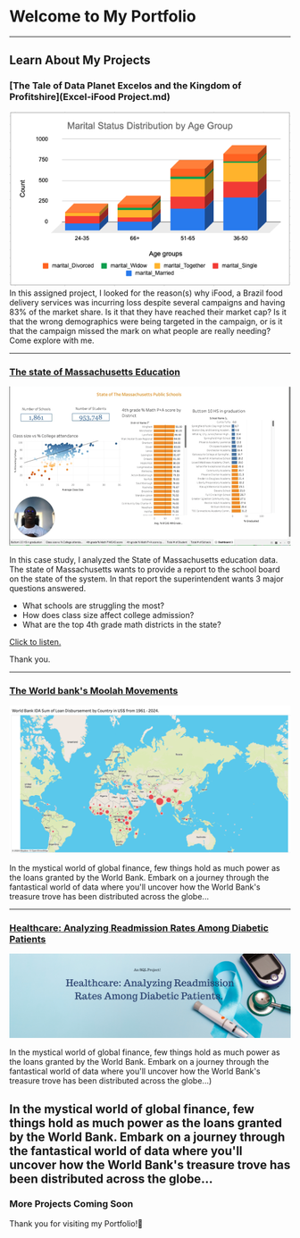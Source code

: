 # Welcome to My Portfolio

---

## Learn About My Projects

### [The Tale of Data Planet Excelos and the Kingdom of Profitshire](Excel-iFood Project.md)
<img src="images/Marital Status by Age group.png?raw=true"/>
In this assigned project, I looked for the reason(s) why iFood, a Brazil food delivery services was incurring loss despite several campaigns and having 83% of the market share. Is it that they have reached their market cap? Is it that the wrong demographics were being targeted in the campaign, or is it that the campaign missed the mark on what people are really needing? Come explore with me.


---
### [The state of Massachusetts Education](https://www.linkedin.com/posts/dr-joseph-adebayo_visualization-report-on-massachusetts-education-activity-7229480881587961856-gRnr?utm_source=share&utm_medium=member_desktop)
[<img src="images/Mass_Edu Project.png?raw=true"/>](https://www.linkedin.com/posts/dr-joseph-adebayo_visualization-report-on-massachusetts-education-activity-7229480881587961856-gRnr?utm_source=share&utm_medium=member_desktop) 

In this case study, I analyzed the State of Massachusetts education data. The state of Massachusetts wants to provide a report to the school board on the state of the system. In that report the superintendent wants 3 major questions answered.

- What schools are struggling the most?
- How does class size affect college admission?
- What are the top 4th grade math districts in the state?

[Click to listen.](https://www.linkedin.com/posts/dr-joseph-adebayo_visualization-report-on-massachusetts-education-activity-7229480881587961856-gRnr?utm_source=share&utm_medium=member_desktop) 

Thank you.

----

### [The World bank's Moolah Movements](worldbankloan.md)
<img src="images/world bank map.png?raw=true"/>

In the mystical world of global finance, few things hold as much power as the loans granted by the World Bank. Embark on a journey through the fantastical world of data where you'll uncover how the World Bank's treasure trove has been distributed across the globe...
 
---

### [Healthcare: Analyzing Readmission Rates Among Diabetic Patients](healthcare.md)
<img src="images/LinkedIn Article (4).png?raw=true"/>

In the mystical world of global finance, few things hold as much power as the loans granted by the World Bank. Embark on a journey through the fantastical world of data where you'll uncover how the World Bank's treasure trove has been distributed across the globe...)


In the mystical world of global finance, few things hold as much power as the loans granted by the World Bank. Embark on a journey through the fantastical world of data where you'll uncover how the World Bank's treasure trove has been distributed across the globe...
---
### More Projects Coming Soon
Thank you for visiting my Portfolio!🙂
 

[---]:#

[External Link Project (https://www.linkedin.com/pulse/what-i-learned-21-days-data-avery-smith)]: #
[<img src="images/21 Days To Data Challenge What I've Learned Cover.png?raw=true"/> (https://www.linkedin.com/pulse/what-i-learned-21-days-    data-avery-smith)]: #
[My final write up for Avery Smith's 21 Days To Data project covering New York City crime data.]: #


[---]: #

[# Category Name 2]: #

[- Project 1 Title (http://example.com/)]: #
[- Project 2 Title(http://example.com/)]: #
[- Project 3 Title(http://example.com/)]: #
[- Project 4 Title(http://example.com/)]: #
[- Project 5 Title(http://example.com/)]: #

[---]: #




